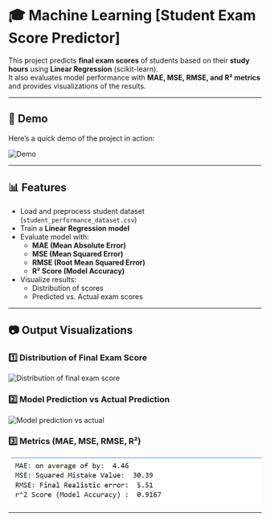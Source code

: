 # 🎓 Machine Learning [Student Exam Score Predictor]

This project predicts **final exam scores** of students based on their **study hours** using **Linear Regression** (scikit-learn).  
It also evaluates model performance with **MAE, MSE, RMSE, and R² metrics** and provides visualizations of the results.

---

## 📌 Demo
Here’s a quick demo of the project in action:

![Demo]([https://github.com/prajwalsapkal/study-score-predictor/blob/main/ml%20gif.gif](https://github.com/prajwalsapkal/study-score-predictor/blob/main/ml%20gif.gif))

---

## 📊 Features
- Load and preprocess student dataset (`student_performance_dataset.csv`)
- Train a **Linear Regression model**
- Evaluate model with:
  - **MAE (Mean Absolute Error)**
  - **MSE (Mean Squared Error)**
  - **RMSE (Root Mean Squared Error)**
  - **R² Score (Model Accuracy)**
- Visualize results:
  - Distribution of scores
  - Predicted vs. Actual exam scores

---

## 📷 Output Visualizations

### 1️⃣ Distribution of Final Exam Score
![Distribution of final exam score]([Distribution%20of%20final%20exam%20score.png](https://github.com/prajwalsapkal/study-score-predictor/blob/main/Distribution%20of%20final%20exam%20score.png))

### 2️⃣ Model Prediction vs Actual Prediction
![Model prediction vs actual]([Model%20predictioin%20VS%20actual%20prediction.png](https://github.com/prajwalsapkal/study-score-predictor/blob/main/Model%20predictioin%20VS%20actual%20prediction.png))

### 3️⃣ Metrics (MAE, MSE, RMSE, R²)
![Metrics](https://github.com/prajwalsapkal/study-score-predictor/blob/main/MAE%2CMSE%2CR2%2CRMSE.png)

---

